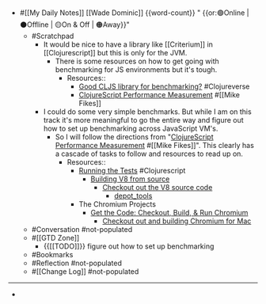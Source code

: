 - #[[My Daily Notes]] [[Wade Dominic]] {{word-count}} " {{or:🟢Online | ⚫️Offline | 🟡On & Off | 🟠Away}}"
    - #Scratchpad
        - It would be nice to have a library like [[Criterium]] in [[Clojurescript]] but this is only for the JVM.
            - There is some resources on how to get going with benchmarking for JS environments but it's tough.
                - Resources:: 
                    - [Good CLJS library for benchmarking?](https://clojureverse.org/t/good-cljs-library-for-benchmarking/1242) #Clojureverse
                    - [ClojureScript Performance Measurement](https://blog.fikesfarm.com/posts/2017-11-18-clojurescript-performance-measurement.html) #[[Mike Fikes]]
        - I could do some very simple benchmarks. But while I am on this track it's more meaningful to go the entire way and figure out how to set up benchmarking across JavaScript VM's.
            - So I will follow the directions from "[ClojureScript Performance Measurement](https://blog.fikesfarm.com/posts/2017-11-18-clojurescript-performance-measurement.html) #[[Mike Fikes]]". This clearly has a cascade of tasks to follow and resources to read up on.
                - Resources::
                    - [Running the Tests](https://clojurescript.org/community/running-tests) #Clojurescript
                        - [Building V8 from source](https://v8.dev/docs/build)
                            - [Checkout out the V8 source code](https://v8.dev/docs/source-code)
                                - [depot_tools](https://commondatastorage.googleapis.com/chrome-infra-docs/flat/depot_tools/docs/html/depot_tools_tutorial.html#_setting_up)
                    - The Chromium Projects
                        - [Get the Code: Checkout, Build, & Run Chromium](https://www.chromium.org/developers/how-tos/get-the-code)
                            - [Checkout out and building Chromium for Mac](https://chromium.googlesource.com/chromium/src/+/master/docs/mac_build_instructions.md)
    - #Conversation #not-populated
    - #[[GTD Zone]]
        - {{[[TODO]]}} figure out how to set up benchmarking
    - #Bookmarks
    - #Reflection #not-populated
    - #[[Change Log]] #not-populated
- ---
- 
